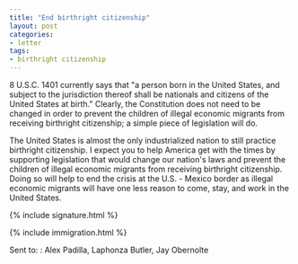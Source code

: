 ```yaml
---
title: "End birthright citizenship"
layout: post
categories:
- letter
tags:
- birthright citizenship
---
```


8 U.S.C. 1401 currently says that "a person born in the United States, and subject to the jurisdiction thereof shall be nationals and citizens of the United States at birth." Clearly, the Constitution does not need to be changed in order to prevent the children of illegal economic migrants from receiving birthright citizenship; a simple piece of legislation will do.

The United States is almost the only industrialized nation to still practice birthright citizenship. I expect you to help America get with the times by supporting legislation that would change our nation's laws and prevent the children of illegal economic migrants from receiving birthright citizenship. Doing so will help to end the crisis at the U.S. - Mexico border as illegal economic migrants will have one less reason to come, stay, and work in the United States.

{% include signature.html %}

{% include immigration.html %}

Sent to:
: Alex Padilla, Laphonza Butler, Jay Obernolte
